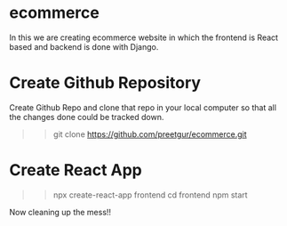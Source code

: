 # ecommerce

In this we are creating ecommerce website in which the frontend is React based and backend is done with Django.

# Create Github Repository

Create Github Repo and clone that repo in your local computer so that all the changes done could be tracked down.

>> git clone https://github.com/preetgur/ecommerce.git


# Create React App
>> npx create-react-app frontend
>> cd frontend
>> npm start

Now cleaning up the mess!!